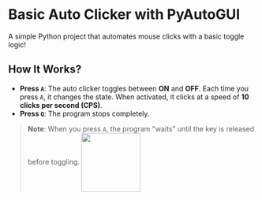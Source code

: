 #  Basic Auto Clicker with PyAutoGUI

A simple Python project that automates mouse clicks with a basic toggle logic! 

## How It Works?

- **Press `A`**: The auto clicker toggles between **ON** and **OFF**. Each time you press `A`, it changes the state. When activated, it clicks at a speed of **10 clicks per second (CPS)**.
- **Press `Q`**: The program stops completely. 
> **Note**: When you press `A`, the program "waits" until the key is released before toggling.
>  <img src="https://media4.giphy.com/media/v1.Y2lkPTc5MGI3NjExcmdyMndnYThlZWVxZ3MzaGgwZXNla3VhZmc5a3kzazBjNjhwODV6diZlcD12MV9pbnRlcm5hbF9naWZfYnlfaWQmY3Q9cw/PZShNCt8E51Ti/200.gif" width="120px" align="center"/> 


